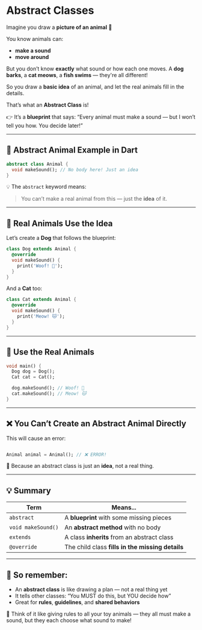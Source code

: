 # Abstract Classes

Imagine you draw a **picture of an animal** 🐾

You know animals can:

* **make a sound**
* **move around**

But you don’t know **exactly** what sound or how each one moves.
A **dog barks**, a **cat meows**, a **fish swims** — they're all different!

So you draw a **basic idea** of an animal, and let the real animals fill in the details.

That’s what an **Abstract Class** is!

👉 It’s a **blueprint** that says:
“Every animal must make a sound — but I won’t tell you how. You decide later!”

---

## 🐾 Abstract Animal Example in Dart

```dart
abstract class Animal {
  void makeSound(); // No body here! Just an idea
}
```

💡 The `abstract` keyword means:

> You can’t make a real animal from this — just the **idea** of it.

---

## 🐶 Real Animals Use the Idea

Let’s create a **Dog** that follows the blueprint:

```dart
class Dog extends Animal {
  @override
  void makeSound() {
    print('Woof! 🐶');
  }
}
```

And a **Cat** too:

```dart
class Cat extends Animal {
  @override
  void makeSound() {
    print('Meow! 🐱');
  }
}
```

---

## 🐾 Use the Real Animals

```dart
void main() {
  Dog dog = Dog();
  Cat cat = Cat();

  dog.makeSound(); // Woof! 🐶
  cat.makeSound(); // Meow! 🐱
}
```

---

## ❌ You Can’t Create an Abstract Animal Directly

This will cause an error:

```dart

Animal animal = Animal(); // ❌ ERROR!
```

🛑 Because an abstract class is just an **idea**, not a real thing.

---

## 💡 Summary

| Term               | Means...                                         |
|--------------------|--------------------------------------------------|
| `abstract`         | A **blueprint** with some missing pieces         |
| `void makeSound()` | An **abstract method** with no body              |
| `extends`          | A class **inherits** from an abstract class      |
| `@override`        | The child class **fills in the missing details** |

---

## 🎨 So remember:

* An **abstract class** is like drawing a plan — not a real thing yet
* It tells other classes: “You MUST do this, but YOU decide how”
* Great for **rules**, **guidelines**, and **shared behaviors**

🎉 Think of it like giving rules to all your toy animals — they all must make a sound, but they each choose what sound to
make!

